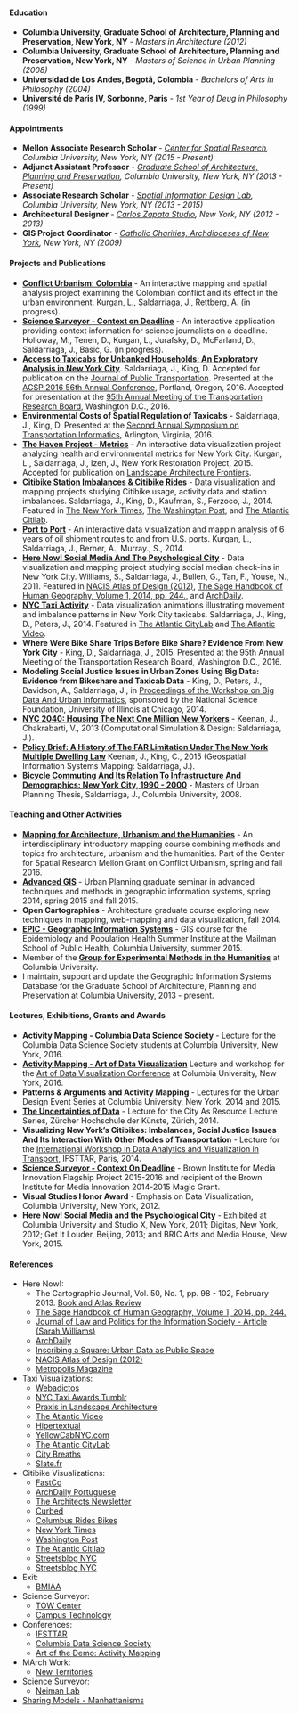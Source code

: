 #### Education
* **Columbia University, Graduate School of Architecture, Planning and Preservation, New York, NY** - *Masters in Architecture (2012)*
* **Columbia University, Graduate School of Architecture, Planning and Preservation, New York, NY** - *Masters of Science in Urban Planning (2008)*
* **Universidad de Los Andes, Bogotá, Colombia** - *Bachelors of Arts in Philosophy (2004)*
* **Université de Paris IV, Sorbonne, Paris** - *1st Year of Deug in Philosophy (1999)*

#### Appointments
* **Mellon Associate Research Scholar** - *[Center for Spatial Research](http://c4sr.columbia.edu/), Columbia University, New York, NY (2015 - Present)*
* **Adjunct Assistant Professor** - *[Graduate School of Architecture, Planning and Preservation](http://www.arch.columbia.edu/), Columbia University, New York, NY (2013 - Present)*
* **Associate Research Scholar** - *[Spatial Information Design Lab](http://spatialinformationdesignlab.org/), Columbia University, New York, NY (2013 - 2015)*
* **Architectural Designer** - *[Carlos Zapata Studio](http://www.cz-studio.com/), New York, NY (2012 - 2013)*
* **GIS Project Coordinator** - *[Catholic Charities, Archdioceses of New York](http://catholiccharitiesny.org/), New York, NY (2009)*

#### Projects and Publications
* **[Conflict Urbanism: Colombia](http://c4sr.columbia.edu/projects/conflict-urbanism-colombia)** - An interactive mapping and spatial analysis project examining the Colombian conflict and its effect in the urban environment. Kurgan, L., Saldarriaga, J., Rettberg, A. (in progress).
* **[Science Surveyor - Context on Deadline](https://science-surveyor.github.io/)** - An interactive application providing context information for science journalists on a deadline. Holloway, M., Tenen, D., Kurgan, L., Jurafsky, D., McFarland, D., Saldarriaga, J., Basic, G. (in progress).
* **[Access to Taxicabs for Unbanked Households: An Exploratory Analysis in New York City](http://c4sr.columbia.edu/projects/banking-divide-taxi-access-evidence-new-york-city)**. Saldarriaga, J., King, D. Accepted for publication on the [Journal of Public Transportation](http://scholarcommons.usf.edu/jpt/). Presented at the [ACSP 2016 56th Annual Conference](https://c.ymcdn.com/sites/www.acsp.org/resource/resmgr/conference/2016_Book_of_Accepted_Abstra.pdf), Portland, Oregon, 2016. Accepted for presentation at the [95th Annual Meeting of the Transportation Research Board](http://amonline.trb.org/search-results/site-search-7.291302?tag_co=&tag_lo=&ev=&tr=&tag_or=&tag_ta=&ty=&pe=&q=david+king&tag_su=&pn=&tag_pe=&qr=1), Washington D.C., 2016.
* **Environmental Costs of Spatial Regulation of Taxicabs** - Saldarriaga, J., King, D. Presented at the [Second Annual Symposium on Transportation Informatics](https://www.buffalo.edu/transinfo/Events/2016Symposium.html), Arlington, Virginia, 2016.
* **[The Haven Project - Metrics](http://spatialinformationdesignlab.org/project_sites/the-haven-project/)** - An interactive data visualization project analyzing health and environmental metrics for New York City. Kurgan, L., Saldarriaga, J., Izen, J., New York Restoration Project, 2015. Accepted for publication on [Landscape Architecture Frontiers](http://www.lafrontiers.com/).
* **[Citibike Station Imbalances & Citibike Rides](http://c4sr.columbia.edu/projects/citibike-rebalancing-study)** - Data visualization and mapping projects studying Citibike usage, activity data and station imbalances. Saldarriaga, J., King, D., Kaufman, S., Ferzoco, J., 2014. Featured in [The New York Times](http://cityroom.blogs.nytimes.com/2014/03/31/by-plotting-journeys-providing-a-glimpse-at-citi-bike-ridership/?_r=0), [The Washington Post](https://www.washingtonpost.com/blogs/wonkblog/wp/2014/06/25/the-ultimate-riddle-of-supply-and-demand-bikeshare), and [The Atlantic Citilab](http://www.citylab.com/commute/2014/04/48-madcap-hours-life-citi-bike/8778/).
* **[Port to Port](http://spatialinformationdesignlab.org/project_sites/port_to_port/)** - An interactive data visualization and mappin analysis of 6 years of oil shipment routes to and from U.S. ports. Kurgan, L., Saldarriaga, J., Berner, A., Murray., S., 2014.
* **[Here Now! Social Media And The Psychological City](http://c4sr.columbia.edu/projects/here-now-social-media-and-psychological-city)** - Data visualization and mapping project studying social median check-ins in New York City. Williams, S., Saldarriaga, J., Bullen, G., Tan, F., Youse, N., 2011. Featured in [NACIS Atlas of Design (2012)](http://atlasofdesign.org/2012/08/23/a-preview-of-the-selections/), [The Sage Handbook of Human Geography, Volume 1, 2014, pp. 244.](https://books.google.com/books?hl=en&lr=&id=6SLpAwAAQBAJ&oi=fnd&pg=PP1&dq=%22juan+francisco+saldarriaga%22&ots=vq9Ag8_Ez2&sig=ER_-I_13o8GdStr-j8ev0UdUc8s#v=onepage&q=%22juan%20francisco%20saldarriaga%22&f=false), and [ArchDaily](http://www.archdaily.com/222024/here-now-spatial-information-design-lab-columbia-university).
* **[NYC Taxi Activity](http://cargocollective.com/juanfrans/NYC-TAXI-ACTIVITY)** - Data visualization animations illustrating movement and imbalance patterns in New York City taxicabs. Saldarriaga, J., King, D., Peters, J., 2014. Featured in [The Atlantic CityLab](http://www.citylab.com/commute/2012/02/taxis-part-transit-system/1133/) and [The Atlantic Video](http://www.theatlantic.com/video/index/253385/visualizing-the-paths-of-10-000-taxi-rides-across-manhattan/).
* **Where Were Bike Share Trips Before Bike Share? Evidence From New York City** - King, D., Saldarriaga, J., 2015. Presented at the 95th Annual Meeting of the Transportation Research Board, Washington D.C., 2016.
* **Modeling Social Justice Issues in Urban Zones Using Big Data: Evidence from Bikeshare and Taxicab Data** - King, D., Peters, J., Davidson, A., Saldarriaga, J., in [Proceedings of the Workshop on Big Data And Urban Informatics](https://dl.dropboxusercontent.com/u/35674979/CFP/proceedings/bduic2014_submission_57.pdf), sponsored by the National Science Foundation, University of Illinois at Chicago, 2014.
* **[NYC 2040: Housing The Next One Million New Yorkers](https://www.amazon.com/NYC-2040-Housing-Million-Yorkers/dp/1883584884)** - Keenan, J., Chakrabarti, V., 2013 (Computational Simulation & Design: Saldarriaga, J.).
* **[Policy Brief: A History of The FAR Limitation Under The New York Multiple Dwelling Law](https://www.academia.edu/10511768/Policy_Brief_A_History_of_the_FAR_Limitation_Under_the_New_York_Multiple_Dwelling_Law)** Keenan, J., King, C., 2015 (Geospatial Information Systems Mapping: Saldarriaga, J.).
* **[Bicycle Commuting And Its Relation To Infrastructure And Demographics: New York City, 1990 - 2000](https://clio.columbia.edu/catalog/7008600?counter=1)** - Masters of Urban Planning Thesis, Saldarriaga, J., Columbia University, 2008.

#### Teaching and Other Activities
* **[Mapping for Architecture, Urbanism and the Humanities](https://github.com/juanfrans-courses/mapping_arch_hum/blob/master/Spring_2016/Syllabus.md)** - An interdisciplinary introductory mapping course combining methods and topics fro architecture, urbanism and the humanities. Part of the Center for Spatial Research Mellon Grant on Conflict Urbanism, spring and fall 2016.
* **[Advanced GIS](https://github.com/juanfrans-courses/advanced-gis/blob/master/Fall_2015/Syllabus.md)** - Urban Planning graduate seminar in advanced techniques and methods in geographic information systems, spring 2014, spring 2015 and fall 2015.
* **Open Cartographies** - Architecture graduate course exploring new techniques in mapping, web-mapping and data visualization, fall 2014.
* **[EPIC - Geographic Information Systems](http://cuepisummer.org/)** - GIS course for the Epidemiology and Population Health Summer Institute at the Mailman School of Public Health, Columbia University, summer 2015.
* Member of the **[Group for Experimental Methods in the Humanities](http://xpmethod.plaintext.in/)** at Columbia University.
* I maintain, support and update the Geographic Information Systems Database for the Graduate School of Architecture, Planning and Preservation at Columbia University, 2013 - present.

#### Lectures, Exhibitions, Grants and Awards
* **Activity Mapping - Columbia Data Science Society** - Lecture for the Columbia Data Science Society students at Columbia University, New York, 2016.
* **[Activity Mapping - Art of Data Visualization](https://www.youtube.com/watch?v=XjW4mvMXTXg&feature=youtu.be)** Lecture and workshop for the [Art of Data Visualization Conference](http://library.columbia.edu/news/events/data-visualization/dv_program.html) at Columbia University, New York, 2016.
* **Patterns & Arguments and Activity Mapping** - Lectures for the Urban Design Event Series at Columbia University, New York, 2014 and 2015.
* **[The Uncertainties of Data](https://vimeo.com/90226947)** - Lecture for the City As Resource Lecture Series, Zürcher Hochschule der Künste, Zürich, 2014.
* **Visualizing New York’s Citibikes: Imbalances, Social Justice Issues And Its Interaction With Other Modes of Transportation** - Lecture for the [International Workshop in Data Analytics and Visualization in Transport](http://www.comeetie.fr/pdfrepos/Programme-workshop2014.pdf), IFSTTAR, Paris, 2014.
* **[Science Surveyor - Context On Deadline](http://brown.columbia.edu/magic)** - Brown Institute for Media Innovation Flagship Project 2015-2016 and recipient of the Brown Institute for Media Innovation 2014-2015 Magic Grant.
* **Visual Studies Honor Award** - Emphasis on Data Visualization, Columbia University, New York, 2012.
* **Here Now! Social Media and the Psychological City** - Exhibited at Columbia University and Studio X, New York, 2011; Digitas, New York, 2012; Get It Louder, Beijing, 2013; and BRIC Arts and Media House, New York, 2015.

#### References
* Here Now!:
  * The Cartographic Journal, Vol. 50, No. 1, pp. 98 - 102, February 2013. [Book and Atlas Review](http://www.tandfonline.com/doi/full/10.1179/0008704112Z.00000000048)
  * [The Sage Handbook of Human Geography, Volume 1, 2014, pp. 244.](https://books.google.com/books?hl=en&lr=&id=6SLpAwAAQBAJ&oi=fnd&pg=PP1&dq=%22juan+francisco+saldarriaga%22&ots=vq9Ag8_Ez2&sig=ER_-I_13o8GdStr-j8ev0UdUc8s#v=onepage&q=%22juan%20francisco%20saldarriaga%22&f=false)
  * [Journal of Law and Politics for the Information Society - Article (Sarah Williams)](http://moritzlaw.osu.edu/students/groups/is/files/2015/11/Williams_Online.pdf)
  * [ArchDaily](http://www.archdaily.com/222024/here-now-spatial-information-design-lab-columbia-university)
  * [Inscribing a Square: Urban Data as Public Space](https://www.amazon.com/Inscribing-Square-Urban-Public-Space/dp/370911053X?ie=UTF8&*Version*=1&*entries*=0)
  * [NACIS Atlas of Design (2012)](http://atlasofdesign.org/2012/08/23/a-preview-of-the-selections/)
  * [Metropolis Magazine](http://www.metropolismag.com/January-2012/Game-Changes-Laura-Kurgan-amp-Sarah-Williams/)
* Taxi Visualizations:
  * [Webadictos](https://webadictos.com/2012/02/17/video-muestra-la-actividad-diaria-de-los-taxis-en-nueva-york/?wa_count=5)
  * [NYC Taxi Awards Tumblr](http://nyctaxiawards.tumblr.com/)
  * [Praxis in Landscape Architecture](https://praxislandarch.com/tag/modeling/)
  * [The Atlantic Video](http://www.theatlantic.com/video/index/253385/visualizing-the-paths-of-10-000-taxi-rides-across-manhattan/)
  * [Hipertextual](http://hipertextual.com/2012/02/el-incesante-movimiento-de-los-taxis-de-nueva-york)
  * [YellowCabNYC.com](https://www.yellowcabnyctaxi.com/nyc-taxi/york-cab-traffic-creates-surprisingly-accurate-map-city)
  * [The Atlantic CityLab](http://www.citylab.com/commute/2012/02/taxis-part-transit-system/1133/)
  * [City Breaths](http://citybreaths.com/page/10)
  * [Slate.fr](https://www.slate.fr/story/89883/data-24-heures-taxi-new-york)
* Citibike Visualizations:
  * [FastCo](https://www.fastcodesign.com/3028485/slicker-city/what-a-day-in-the-life-of-citi-bike-looks-like)
  * [ArchDaily Portuguese](http://www.archdaily.com.br/br/601407/bicicletas-publicas-de-ny-primeiras-avaliacoes-apos-um-ano-de-funcionamento)
  * [The Architects Newsletter](http://archpaper.com/2014/04/video-48-crazy-hours-in-the-life-of-a-citi-bike/)
  * [Curbed](http://ny.curbed.com/2014/7/6/10079210/maps-reveal-widespread-imbalances-in-citi-bike-stations)
  * [Columbus Rides Bikes](http://www.columbusridesbikes.com/2014_03_30_archive.html)
  * [New York Times](http://cityroom.blogs.nytimes.com/2014/03/31/by-plotting-journeys-providing-a-glimpse-at-citi-bike-ridership/?_r=0)
  * [Washington Post](https://www.washingtonpost.com/blogs/wonkblog/wp/2014/06/25/the-ultimate-riddle-of-supply-and-demand-bikeshare)
  * [The Atlantic Citilab](http://www.citylab.com/commute/2014/04/48-madcap-hours-life-citi-bike/8778/)
  * [Streetsblog NYC](http://www.streetsblog.org/2014/03/31/new-citi-bike-data-on-individual-trips-shows-how-bike-share-links-to-transit/)
  * [Streetsblog NYC](http://www.streetsblog.org/2014/06/30/the-science-and-maps-behind-finding-available-citi-bikes-and-docks/)
* Exit:
  * [BMIAA](http://www.bmiaa.com/exit-by-diller-scofidio-renfro-at-palais-de-tokyo/)
* Science Surveyor:
  * [TOW Center](http://towcenter.org/cuj-showcase-2015/)
  * [Campus Technology](https://campustechnology.com/articles/2014/05/07/stanford-engineers-and-columbia-journalists-get-magic-grants-to-fund-tech-journalism.aspx)
* Conferences:
  * [IFSTTAR](http://www.comeetie.fr/pdfrepos/Programme-workshop2014.pdf)
  * [Columbia Data Science Society](http://cdssatcu.com/)
  * [Art of the Demo: Activity Mapping](https://www.youtube.com/watch?v=XjW4mvMXTXg&feature=youtu.be)
* MArch Work:
  * [New Territories](http://www.new-territories.com/blog/gsapp2011/)
* Science Surveyor:
  * [Neiman Lab](http://www.niemanlab.org/2015/10/a-group-of-researchers-is-trying-to-help-science-journalists-parse-academic-articles-on-deadline/)
* [Sharing Models - Manhattanisms](http://storefrontnews.org/programming/sharing-models-manhattanisms/)